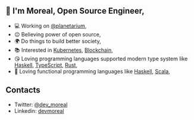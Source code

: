 ## 🧒 I'm Moreal, Open Source Engineer,

- 💻 Working on [@planetarium],
- 😉 Believing power of open source,
- 🌍 Do things to build better society,
- 📚 Interested in [Kubernetes], [Blockchain],
- 😘 Loving programming languages supported modern type system like [Haskell], [TypeScript], [Rust],
- 🥰 Loving functional programming languages like [Haskell], [Scala],

[@planetarium]: https://github.com/planetarium
[Kubernetes]: https://kubernetes.io/
[Blockchain]: https://en.wikipedia.org/wiki/Blockchain
[Haskell]: https://www.haskell.org
[Rust]: https://www.rust-lang.org/
[TypeScript]: https://www.typescriptlang.org/
[Scala]: https://www.scala-lang.org/

## Contacts

- Twitter: [@dev_moreal][twitter-dev_moreal]
- Linkedin: [devmoreal][linkedin-devmoreal]

[twitter-dev_moreal]: https://twitter.com/dev_moreal
[linkedin-devmoreal]: https://www.linkedin.com/in/devmoreal/
